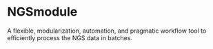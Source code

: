 # NGSmodule
A flexible, modularization, automation, and pragmatic workflow tool to efficiently process the NGS data in batches.
